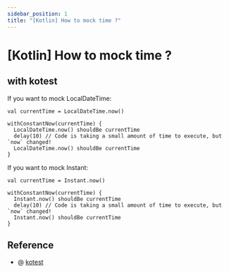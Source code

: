 ```yaml
---
sidebar_position: 1
title: "[Kotlin] How to mock time ?"
---
```


# [Kotlin] How to mock time ?

## with kotest

If you want to mock LocalDateTime:

```
val currentTime = LocalDateTime.now()

withConstantNow(currentTime) {
  LocalDateTime.now() shouldBe currentTime
  delay(10) // Code is taking a small amount of time to execute, but `now` changed!
  LocalDateTime.now() shouldBe currentTime
}
```

If you want to mock Instant: 

```
val currentTime = Instant.now()

withConstantNow(currentTime) {
  Instant.now() shouldBe currentTime
  delay(10) // Code is taking a small amount of time to execute, but `now` changed!
  Instant.now() shouldBe currentTime
}
```

## Reference

+ @ [kotest](https://github.com/kotest/kotest/blob/master/documentation/docs/extensions/instant.md)
